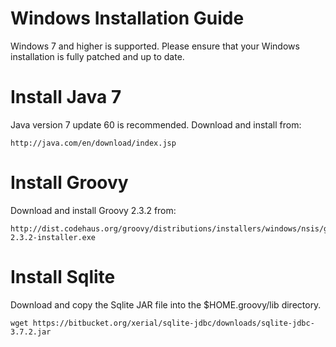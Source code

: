 Windows Installation Guide
==========================

Windows 7 and higher is supported. Please ensure that your Windows installation is fully patched and up to date.

Install Java 7
==============
Java version 7 update 60 is recommended. Download and install from:
```
http://java.com/en/download/index.jsp
```

Install Groovy
==============
Download and install Groovy 2.3.2 from:
```
http://dist.codehaus.org/groovy/distributions/installers/windows/nsis/groovy-2.3.2-installer.exe
```


Install Sqlite
==============
Download and copy the Sqlite JAR file into the $HOME.groovy/lib directory.
```
wget https://bitbucket.org/xerial/sqlite-jdbc/downloads/sqlite-jdbc-3.7.2.jar
```
